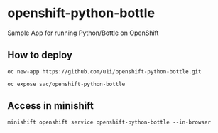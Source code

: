 # openshift-python-bottle

Sample App for running Python/Bottle on OpenShift

## How to deploy

`oc new-app https://github.com/u1i/openshift-python-bottle.git`

`oc expose svc/openshift-python-bottle`

## Access in minishift

`minishift openshift service openshift-python-bottle --in-browser`

